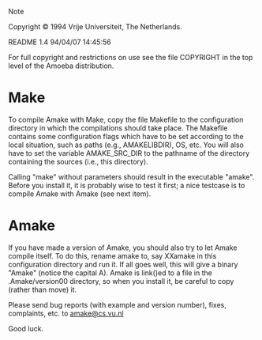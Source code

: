 > [!NOTE]
> Copyright :copyright: 1994 Vrije Universiteit, The Netherlands.
>	
>	README	1.4	94/04/07 14:45:56
>
> For full copyright and restrictions on use see the file COPYRIGHT in the
> top level of the Amoeba distribution.

# Make

To compile Amake with Make, copy the file Makefile to the configuration
directory in which the compilations should take place.
The Makefile contains some configuration flags which have to be set
according to the local situation, such as paths (e.g., AMAKELIBDIR), OS, etc.
You will also have to set the variable AMAKE\_SRC\_DIR to the pathname
of the directory containing the sources (i.e., this directory).

Calling "make" without parameters should result in the executable "amake".
Before you install it, it is probably wise to test it first; a nice testcase
is to compile Amake with Amake (see next item).

# Amake

If you have made a version of Amake, you should also try to let Amake compile
itself. To do this, rename amake to, say XXamake in this configuration
directory and run it.  If all goes well, this will give a binary "Amake"
(notice the capital A).
Amake is link()ed to a file in the .Amake/version00 directory, so when you
install it, be careful to copy (rather than move) it.


Please send bug reports (with example and version number), fixes, complaints,
etc. to amake@cs.vu.nl

Good luck.
